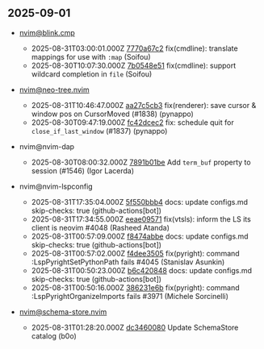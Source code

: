 ## 2025-09-01

* nvim@blink.cmp
  - 2025-08-31T03:00:01.000Z [7770a67c2](https://github.com/Saghen/blink.cmp/commit/7770a67c2cd10d036cbd92ced2fd8b36a6fd29d8) fix(cmdline): translate mappings for use with `:map` (Soifou)
  - 2025-08-30T10:07:30.000Z [7b0548e51](https://github.com/Saghen/blink.cmp/commit/7b0548e5103e295f465be00b1bb7770c548776c1) fix(cmdline): support wildcard completion in `file` (Soifou)

* nvim@neo-tree.nvim
  - 2025-08-31T10:46:47.000Z [aa27c5cb3](https://github.com/nvim-neo-tree/neo-tree.nvim/commit/aa27c5cb33d14729d516971f422d3fb7b5513972) fix(renderer): save cursor & window pos on CursorMoved (#1838) (pynappo)
  - 2025-08-30T09:47:19.000Z [fc42dcec2](https://github.com/nvim-neo-tree/neo-tree.nvim/commit/fc42dcec2861adb48e9b3621f02dfd40a24d923c) fix: schedule quit for `close_if_last_window` (#1837) (pynappo)

* nvim@nvim-dap
  - 2025-08-30T08:00:32.000Z [7891b01be](https://github.com/mfussenegger/nvim-dap/commit/7891b01beedc37cef4eaf2e92563bd0a5b6e9c58) Add `term_buf` property to session (#1546) (Igor Lacerda)

* nvim@nvim-lspconfig
  - 2025-08-31T17:35:04.000Z [5f550bbb4](https://github.com/neovim/nvim-lspconfig/commit/5f550bbb4d58bb2bfbbed4633fc69c3f0eccaf3a) docs: update configs.md skip-checks: true (github-actions[bot])
  - 2025-08-31T17:34:55.000Z [eeae09571](https://github.com/neovim/nvim-lspconfig/commit/eeae0957130a02860b2d154a74d50f180a2d0910) fix(vtsls): inform the LS its client is neovim #4048 (Rasheed Atanda)
  - 2025-08-31T00:57:09.000Z [f8474abbe](https://github.com/neovim/nvim-lspconfig/commit/f8474abbe3f0cf7cf2476331313b583207787148) docs: update configs.md skip-checks: true (github-actions[bot])
  - 2025-08-31T00:57:02.000Z [f4dee3505](https://github.com/neovim/nvim-lspconfig/commit/f4dee350521da3b95fffdfdb94f7a1b5cdb88d79) fix(pyright): command :LspPyrightSetPythonPath fails #4045 (Stanislav Asunkin)
  - 2025-08-31T00:50:23.000Z [b6c420848](https://github.com/neovim/nvim-lspconfig/commit/b6c420848de2e8accf80a1745d790fe8c05fdc94) docs: update configs.md skip-checks: true (github-actions[bot])
  - 2025-08-31T00:50:16.000Z [386231e6b](https://github.com/neovim/nvim-lspconfig/commit/386231e6b746206147fc62d0243f09904a0a2f1f) fix(pyright): command :LspPyrightOrganizeImports fails #3971 (Michele Sorcinelli)

* nvim@schema-store.nvim
  - 2025-08-31T01:28:20.000Z [dc3460080](https://github.com/b0o/SchemaStore.nvim/commit/dc34600801650c2c8bf62125b1f70f6cfffcc057) Update SchemaStore catalog (b0o)